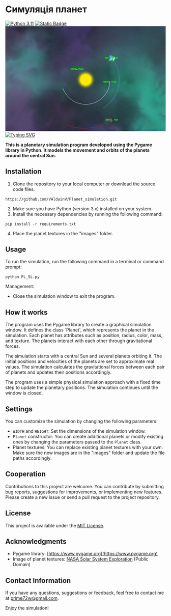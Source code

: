 # Симуляція планет

[![Python 3.11](https://img.shields.io/badge/python-3.10-blue.svg)](https://www.python.org/downloads/)
[![Static Badge](https://img.shields.io/badge/https:/PyGame-violet)](https://www.pygame.org/news)
![Simulation_planets](program/fon/SP.png)
[![Typing SVG](https://readme-typing-svg.demolab.com?font=Arial+Black&size=30&pause=1000&color=00F771&center=true&vCenter=true&width=500&lines=Simulation+of+planets)](https://git.io/typing-svg)

**This is a planetary simulation program developed using the Pygame library in Python. It models the movement and orbits of the planets around the central Sun.**

## Installation

1. Clone the repository to your local computer or download the source code files.

```shell
https://github.com/VAlduinV/Planet_simulation.git
```

2. Make sure you have Python (version 3.x) installed on your system.
3. Install the necessary dependencies by running the following command:

```shell
pip install -r requirements.txt
```

4. Place the planet textures in the "images" folder.


## Usage

To run the simulation, run the following command in a terminal or command prompt:
    
```shell
python PL_SL.py
```


Management:
- Close the simulation window to exit the program.

## How it works

The program uses the Pygame library to create a graphical simulation window. It defines the class `Planet', which represents the planet in the simulation. Each planet has attributes such as position, radius, color, mass, and texture. The planets interact with each other through gravitational forces.

The simulation starts with a central Sun and several planets orbiting it. The initial positions and velocities of the planets are set to approximate real values. The simulation calculates the gravitational forces between each pair of planets and updates their positions accordingly.

The program uses a simple physical simulation approach with a fixed time step to update the planetary positions. The simulation continues until the window is closed.

## Settings

You can customize the simulation by changing the following parameters:

- `WIDTH` and `HEIGHT`: Set the dimensions of the simulation window.
- `Planet` constructor: You can create additional planets or modify existing ones by changing the parameters passed to the `Planet` class.
- Planet textures: You can replace existing planet textures with your own. Make sure the new images are in the "images" folder and update the file paths accordingly.

## Cooperation

Contributions to this project are welcome. You can contribute by submitting bug reports, suggestions for improvements, or implementing new features. Please create a new issue or send a pull request to the project repository.

## License

This project is available under the [MIT License](LICENSE).

## Acknowledgments

- Pygame library: [https://www.pygame.org](https://www.pygame.org)
- Image of planet textures: [NASA Solar System Exploration](https://solarsystem.nasa.gov/resources/2437/solar-system-and-beyond-poster-set/) (Public Domain)

## Contact Information

If you have any questions, suggestions or feedback, feel free to contact me at [prime72w@gmail.com](mailto:prime72w@gmail.com).

Enjoy the simulation!
